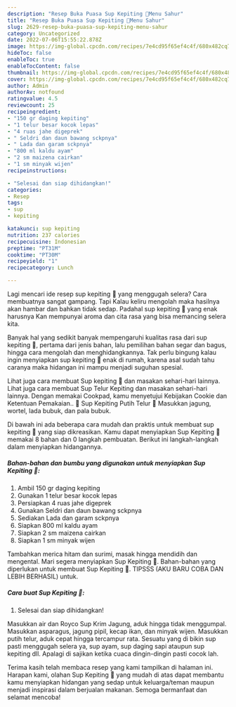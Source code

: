 ```yaml
---
description: "Resep Buka Puasa Sup Kepiting 🦀Menu Sahur"
title: "Resep Buka Puasa Sup Kepiting 🦀Menu Sahur"
slug: 2629-resep-buka-puasa-sup-kepiting-menu-sahur
category: Uncategorized
date: 2022-07-06T15:55:22.878Z
image: https://img-global.cpcdn.com/recipes/7e4cd95f65ef4c4f/680x482cq70/sup-kepiting-foto-resep-utama.jpg
hideToc: false
enableToc: true
enableTocContent: false
thumbnail: https://img-global.cpcdn.com/recipes/7e4cd95f65ef4c4f/680x482cq70/sup-kepiting-foto-resep-utama.jpg
cover: https://img-global.cpcdn.com/recipes/7e4cd95f65ef4c4f/680x482cq70/sup-kepiting-foto-resep-utama.jpg
author: Admin
authorAv: notfound
ratingvalue: 4.5
reviewcount: 25
recipeingredient:
- "150 gr daging kepiting"
- "1 telur besar kocok lepas"
- "4 ruas jahe digeprek"
- " Seldri dan daun bawang sckpnya"
- " Lada dan garam sckpnya"
- "800 ml kaldu ayam"
- "2 sm maizena cairkan"
- "1 sm minyak wijen"
recipeinstructions:

- "Selesai dan siap dihidangkan!"
categories:
- Resep
tags:
- sup
- kepiting

katakunci: sup kepiting 
nutrition: 237 calories
recipecuisine: Indonesian
preptime: "PT31M"
cooktime: "PT30M"
recipeyield: "1"
recipecategory: Lunch

---
```



Lagi mencari ide resep sup kepiting 🦀 yang menggugah selera? Cara membuatnya sangat gampang. Tapi Kalau keliru mengolah maka hasilnya akan hambar dan bahkan tidak sedap. Padahal sup kepiting 🦀 yang enak harusnya Kan mempunyai aroma dan cita rasa yang bisa memancing selera kita.


Banyak hal yang sedikit banyak mempengaruhi kualitas rasa dari sup kepiting 🦀, pertama dari jenis bahan, lalu pemilihan bahan segar dan bagus, hingga cara mengolah dan menghidangkannya. Tak perlu bingung kalau ingin menyiapkan sup kepiting 🦀 enak di rumah, karena asal sudah tahu caranya maka hidangan ini mampu menjadi suguhan spesial.

Lihat juga cara membuat Sup kepiting 🦀 dan masakan sehari-hari lainnya. Lihat juga cara membuat Sup Telur Kepiting dan masakan sehari-hari lainnya. Dengan memakai Cookpad, kamu menyetujui Kebijakan Cookie dan Ketentuan Pemakaian.. 🦀 Sup Kepiting Putih Telur 🦀 Masukkan jagung, wortel, lada bubuk, dan pala bubuk.


Di bawah ini ada beberapa cara mudah dan praktis untuk membuat sup kepiting 🦀 yang siap dikreasikan. Kamu dapat menyiapkan Sup Kepiting 🦀 memakai 8 bahan dan 0 langkah pembuatan. Berikut ini langkah-langkah dalam menyiapkan hidangannya.

<!--inarticleads1-->

##### Bahan-bahan dan bumbu yang digunakan untuk menyiapkan Sup Kepiting 🦀:

1. Ambil 150 gr daging kepiting
1. Gunakan 1 telur besar kocok lepas
1. Persiapkan 4 ruas jahe digeprek
1. Gunakan  Seldri dan daun bawang sckpnya
1. Sediakan  Lada dan garam sckpnya
1. Siapkan 800 ml kaldu ayam
1. Siapkan 2 sm maizena cairkan
1. Siapkan 1 sm minyak wijen


Tambahkan merica hitam dan surimi, masak hingga mendidih dan mengental. Mari segera menyiapkan Sup Kepiting 🦀. Bahan-bahan yang diperlukan untuk membuat Sup Kepiting 🦀. TIPSSS (AKU BARU COBA DAN LEBIH BERHASIL) untuk. 

<!--inarticleads2-->

##### Cara buat Sup Kepiting 🦀:


1. Selesai dan siap dihidangkan!

Masukkan air dan Royco Sup Krim Jagung, aduk hingga tidak menggumpal. Masukkan asparagus, jagung pipil, kecap ikan, dan minyak wijen. Masukkan putih telur, aduk cepat hingga tercampur rata. Sesuatu yang di bikin sup pasti menggugah selera ya, sup ayam, sup daging sapi ataupun sup kepiting dll. Apalagi di sajikan ketika cuaca dingin-dingin pasti cocok lah. 

Terima kasih telah membaca resep yang kami tampilkan di halaman ini. Harapan kami, olahan Sup Kepiting 🦀 yang mudah di atas dapat membantu kamu menyiapkan hidangan yang sedap untuk keluarga/teman maupun menjadi inspirasi dalam berjualan makanan. Semoga bermanfaat dan selamat mencoba!

